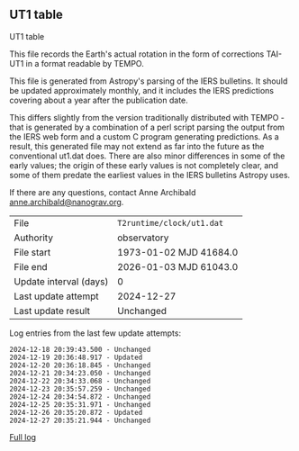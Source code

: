 
## UT1 table

UT1 table

This file records the Earth's actual rotation in the form of
corrections TAI-UT1 in a format readable by TEMPO.

This file is generated from Astropy's parsing of the IERS
bulletins. It should be updated approximately monthly, and it
includes the IERS predictions covering about a year after the
publication date.

This differs slightly from the version traditionally distributed
with TEMPO - that is generated by a combination of a perl script
parsing the output from the IERS web form and a custom C program
generating predictions. As a result, this generated file may not
extend as far into the future as the conventional ut1.dat does.
There are also minor differences in some of the early values; the
origin of these early values is not completely clear, and some of
them predate the earliest values in the IERS bulletins Astropy uses.

If there are any questions, contact Anne Archibald
<anne.archibald@nanograv.org>.

|     |     |
|:--- |:--- |
| File | `T2runtime/clock/ut1.dat` |
| Authority | observatory |
| File start | 1973-01-02 MJD 41684.0 |
| File end | 2026-01-03 MJD 61043.0 |
| Update interval (days) | 0 |
| Last update attempt | 2024-12-27 |
| Last update result | Unchanged |

Log entries from the last few update attempts:
```
2024-12-18 20:39:43.500 - Unchanged
2024-12-19 20:36:48.917 - Updated
2024-12-20 20:36:18.845 - Unchanged
2024-12-21 20:34:23.050 - Unchanged
2024-12-22 20:34:33.068 - Unchanged
2024-12-23 20:35:57.259 - Unchanged
2024-12-24 20:34:54.872 - Unchanged
2024-12-25 20:35:31.971 - Unchanged
2024-12-26 20:35:20.872 - Updated
2024-12-27 20:35:21.944 - Unchanged
```
[Full log](https://raw.githubusercontent.com/ipta/pulsar-clock-corrections/main/log/T2runtime/clock/ut1.dat.log)
